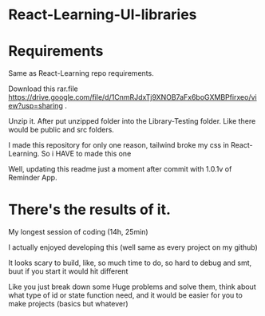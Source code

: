 # React-Learning-UI-libraries

# Requirements

Same as React-Learning repo requirements.

Download this rar.file https://drive.google.com/file/d/1CnmRJdxTj9XNOB7aFx6boGXMBPfirxeo/view?usp=sharing .

Unzip it. After put unzipped folder into the Library-Testing folder. Like there would be public and src folders.


I made this repository for only one reason, tailwind broke my css in React-Learning. So i HAVE to made this one

Well, updating this readme just a moment after commit with 1.0.1v of Reminder App.

# There's the results of it.

My longest session of coding (14h, 25min)

I actually enjoyed developing this (well same as every project on my github)

It looks scary to build, like, so much time to do, so hard to debug and smt, buut if you start it would hit different 

Like you just break down some Huge problems and solve them, think about what type of id or state function need, and it would be easier for you to make projects (basics but whatever)

